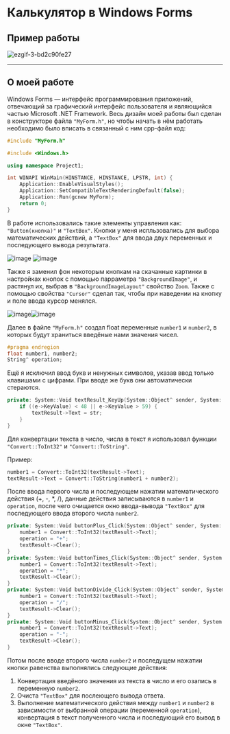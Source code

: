 # Калькулятор в Windows Forms
## Пример работы
![ezgif-3-bd2c90fe27](https://github.com/Sazukiro/Calculator-Windows-Forms/assets/133951840/9fb5465b-effe-433e-9cc8-e63212ffd998)

---

## О моей работе
Windows Forms — интерфейс программирования приложений, отвечающий за графический интерфейс пользователя и являющийся частью Microsoft .NET Framework. Весь дизайн моей работы был сделан в конструкторе файла `"MyForm.h"`, но чтобы начать в нём работать необходимо было вписать в связанный с ним cpp-файл код:

```cpp
#include "MyForm.h"

#include <Windows.h>

using namespace Project1;

int WINAPI WinMain(HINSTANCE, HINSTANCE, LPSTR, int) {
    Application::EnableVisualStyles();
    Application::SetCompatibleTextRenderingDefault(false);
    Application::Run(gcnew MyForm);
    return 0;
}
```
В работе использовались такие элементы управления как: `"Button(кнопка)"` и `"TextBox"`. Кнопки у меня испльзовались для выбора математических действий, а `"TextBox"` для ввода двух переменных и последующего вывода результата.

![image](https://github.com/Sazukiro/Calculator-Windows-Forms/assets/133951840/f1b7cdb2-fe25-4c7f-acf6-d4cbc89253f9) ![image](https://github.com/Sazukiro/Calculator-Windows-Forms/assets/133951840/a0f8af70-83b5-46e6-b89a-6960320ef3e9)


Также я заменил фон некоторым кнопкам на скачанные картинки в настройках кнопок с помощью парраметра `"BackgroundImage"`, и растянул их, выбрав в `"BackgroundImageLayout"` свойство `Zoom`. Также с помощью свойства `"Cursor"` сделал так, чтобы при наведении на кнопку и поле ввода курсор менялся.

![image](https://github.com/Sazukiro/Calculator-Windows-Forms/assets/133951840/0df69e12-8553-48ff-8451-8e61cb4ee344)![image](https://github.com/Sazukiro/Calculator-Windows-Forms/assets/133951840/23699f79-87a5-4ba9-a0f5-ad43b400bf9c)

Далее в файле `"MyForm.h"` создал float переменные `number1` и `number2`, в которых будут храниться введёные нами значения чисел.

```cpp
#pragma endregion
float number1, number2;
String^ operation;
```
Ещё я исключил ввод букв и ненужных символов, указав ввод только клавишами с цифрами. При вводе же букв они автоматически стераются.

```cpp
private: System::Void textResult_KeyUp(System::Object^ sender, System::Windows::Forms::KeyEventArgs^ e) {
	if ((e->KeyValue) < 48 || e->KeyValue > 59) {
		textResult->Text = str;
	}
}
```
Для конвертации текста в число, числа в текст я использовал функции `"Convert::ToInt32"` и `"Convert::ToString"`.

Пример:

```cpp
number1 = Convert::ToInt32(textResult->Text);
textResult->Text = Convert::ToString(number1 + number2);
```

После ввода первого числа и последующем нажатии математического действия (+, -, *, /), данные действия записываются в `number1` и `operation`, после чего очищается окно ввода-вывода `"TextBox"` для последующего ввода второго числа `number2`.

```cpp
private: System::Void buttonPlus_Click(System::Object^ sender, System::EventArgs^ e) {
	number1 = Convert::ToInt32(textResult->Text);
	operation = "+";
	textResult->Clear();
}
private: System::Void buttonTimes_Click(System::Object^ sender, System::EventArgs^ e) {
	number1 = Convert::ToInt32(textResult->Text);
	operation = "*";
	textResult->Clear();
}
private: System::Void buttonDivide_Click(System::Object^ sender, System::EventArgs^ e) {
	number1 = Convert::ToInt32(textResult->Text);
	operation = "/";
	textResult->Clear();
}
private: System::Void buttonMinus_Click(System::Object^ sender, System::EventArgs^ e) {
	number1 = Convert::ToInt32(textResult->Text);
	operation = "-";
	textResult->Clear();
}
```
Потом после вводе второго числа `number2` и последущем нажатии кнопки равенства выполнялись следующие действия:

1) Конвертация введёного значения из текста в число и его озапись в переменную `number2`.
2) Очиста `"TextBox"` для послеющего вывода ответа.
3) Выполнение математического действия между `number1` и `number2` в зависимости от выбранной операции (переменной `operation`), конвертация в текст полученного числа и последующий его вывод в окне `"TextBox"`.
